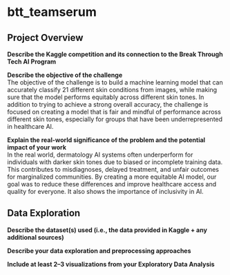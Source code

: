 # btt_teamserum

## Project Overview

**Describe the Kaggle competition and its connection to the Break Through Tech AI Program**  

**Describe the objective of the challenge**  
The objective of the challenge is to build a machine learning model that can accurately classify 21 different skin conditions from images, while making sure that the model performs equitably across different skin tones. In addition to trying to achieve a strong overall accuracy, the challenge is focused on creating a model that is fair and mindful of performance across different skin tones, especially for groups that have been underrepresented in healthcare AI.

**Explain the real-world significance of the problem and the potential impact of your work**  
In the real world, dermatology AI systems often underperform for individuals with darker skin tones due to biased or incomplete training data. This contributes to misdiagnoses, delayed treatment, and unfair outcomes for marginalized communities. By creating a more equitable AI model, our goal was to reduce these differences and improve healthcare access and quality for everyone. It also shows the importance of inclusivity in AI.



## Data Exploration

**Describe the dataset(s) used (i.e., the data provided in Kaggle + any additional sources)**  

**Describe your data exploration and preprocessing approaches**  

**Include at least 2–3 visualizations from your Exploratory Data Analysis**  
